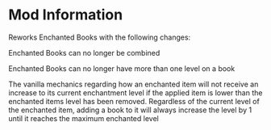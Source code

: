 Mod Information
=======

Reworks Enchanted Books with the following changes:

Enchanted Books can no longer be combined

Enchanted Books can no longer have more than one level on a book

The vanilla mechanics regarding how an enchanted item will not receive an increase to its current enchantment 
level if the applied item is lower than the enchanted items level has been removed. Regardless of the current
level of the enchanted item, adding a book to it will always increase the level by 1 until it reaches the 
maximum enchanted level